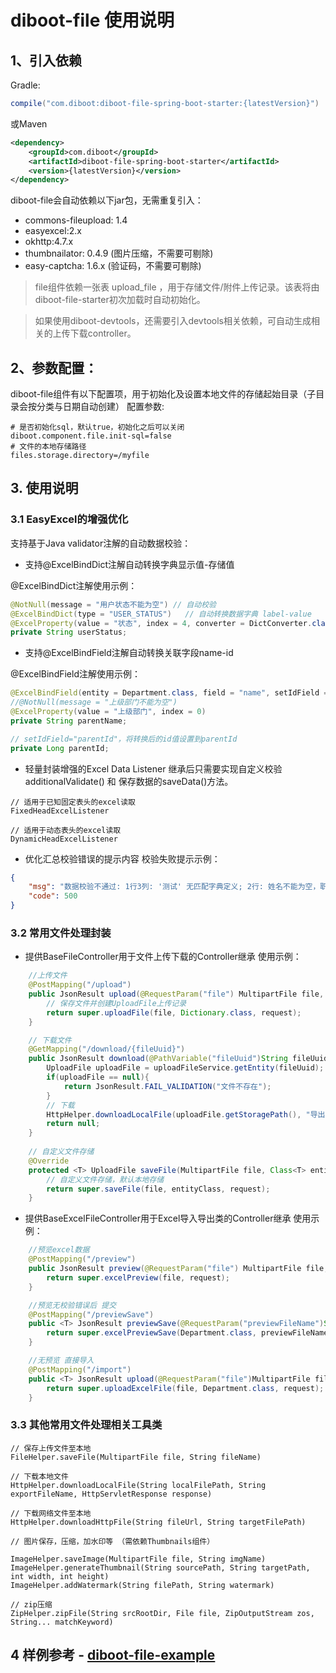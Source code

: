 # diboot-file 使用说明

## 1、引入依赖
Gradle:
~~~gradle
compile("com.diboot:diboot-file-spring-boot-starter:{latestVersion}")
~~~
或Maven
~~~xml
<dependency>
    <groupId>com.diboot</groupId>
    <artifactId>diboot-file-spring-boot-starter</artifactId>
    <version>{latestVersion}</version>
</dependency>
~~~

diboot-file会自动依赖以下jar包，无需重复引入：
* commons-fileupload: 1.4
* easyexcel:2.x
* okhttp:4.7.x
* thumbnailator: 0.4.9 (图片压缩，不需要可剔除)
* easy-captcha: 1.6.x (验证码，不需要可剔除)

> file组件依赖一张表 upload_file ，用于存储文件/附件上传记录。该表将由diboot-file-starter初次加载时自动初始化。

> 如果使用diboot-devtools，还需要引入devtools相关依赖，可自动生成相关的上传下载controller。

## 2、参数配置：
diboot-file组件有以下配置项，用于初始化及设置本地文件的存储起始目录（子目录会按分类与日期自动创建）
配置参数:
~~~properties
# 是否初始化sql，默认true，初始化之后可以关闭
diboot.component.file.init-sql=false
# 文件的本地存储路径
files.storage.directory=/myfile
~~~

## 3. 使用说明
### 3.1 EasyExcel的增强优化
支持基于Java validator注解的自动数据校验：
* 支持@ExcelBindDict注解自动转换字典显示值-存储值

@ExcelBindDict注解使用示例：
~~~java
@NotNull(message = "用户状态不能为空") // 自动校验
@ExcelBindDict(type = "USER_STATUS")   // 自动转换数据字典 label-value
@ExcelProperty(value = "状态", index = 4, converter = DictConverter.class)
private String userStatus;
~~~

* 支持@ExcelBindField注解自动转换关联字段name-id

@ExcelBindField注解使用示例：
~~~java
@ExcelBindField(entity = Department.class, field = "name", setIdField = "parentId")
//@NotNull(message = "上级部门不能为空")
@ExcelProperty(value = "上级部门", index = 0)
private String parentName;

// setIdField="parentId"，将转换后的id值设置到parentId
private Long parentId;
~~~

* 轻量封装增强的Excel Data Listener
继承后只需要实现自定义校验additionalValidate() 和 保存数据的saveData()方法。
~~~
// 适用于已知固定表头的excel读取
FixedHeadExcelListener

// 适用于动态表头的excel读取
DynamicHeadExcelListener
~~~

* 优化汇总校验错误的提示内容
校验失败提示示例：
~~~json
{
    "msg": "数据校验不通过: 1行3列: '测试' 无匹配字典定义; 2行: 姓名不能为空，职位长度不能超过10",
    "code": 500
}
~~~

### 3.2 常用文件处理封装

* 提供BaseFileController用于文件上传下载的Controller继承
使用示例：
~~~java
    //上传文件
    @PostMapping("/upload")
    public JsonResult upload(@RequestParam("file") MultipartFile file, HttpServletRequest request) throws Exception{
        // 保存文件并创建UploadFile上传记录
        return super.uploadFile(file, Dictionary.class, request);
    }

    // 下载文件
    @GetMapping("/download/{fileUuid}")
    public JsonResult download(@PathVariable("fileUuid")String fileUuid, HttpServletResponse response) throws Exception {
        UploadFile uploadFile = uploadFileService.getEntity(fileUuid);
        if(uploadFile == null){
            return JsonResult.FAIL_VALIDATION("文件不存在");
        }
        // 下载
        HttpHelper.downloadLocalFile(uploadFile.getStoragePath(), "导出文件.txt", response);
        return null;
    }
    
    // 自定义文件存储
    @Override
    protected <T> UploadFile saveFile(MultipartFile file, Class<T> entityClass, HttpServletRequest request) throws Exception {
        // 自定义文件存储，默认本地存储
        return super.saveFile(file, entityClass, request);
    }
~~~

* 提供BaseExcelFileController用于Excel导入导出类的Controller继承
使用示例：
~~~java
    //预览excel数据
    @PostMapping("/preview")
    public JsonResult preview(@RequestParam("file") MultipartFile file, HttpServletRequest request) throws Exception {
        return super.excelPreview(file, request);
    }

    //预览无校验错误后 提交
    @PostMapping("/previewSave")
    public <T> JsonResult previewSave(@RequestParam("previewFileName")String previewFileName, @RequestParam("originFileName")String originFileName, HttpServletRequest request) throws Exception {
        return super.excelPreviewSave(Department.class, previewFileName, originFileName, request);
    }

    //无预览 直接导入
    @PostMapping("/import")
    public <T> JsonResult upload(@RequestParam("file")MultipartFile file, HttpServletRequest request) throws Exception {
        return super.uploadExcelFile(file, Department.class, request);
    }

~~~

### 3.3 其他常用文件处理相关工具类
~~~
// 保存上传文件至本地
FileHelper.saveFile(MultipartFile file, String fileName)

// 下载本地文件
HttpHelper.downloadLocalFile(String localFilePath, String exportFileName, HttpServletResponse response)

// 下载网络文件至本地
HttpHelper.downloadHttpFile(String fileUrl, String targetFilePath)

// 图片保存，压缩，加水印等 （需依赖Thumbnails组件）

ImageHelper.saveImage(MultipartFile file, String imgName)
ImageHelper.generateThumbnail(String sourcePath, String targetPath, int width, int height)
ImageHelper.addWatermark(String filePath, String watermark)

// zip压缩
ZipHelper.zipFile(String srcRootDir, File file, ZipOutputStream zos, String... matchKeyword)
~~~


## 4 样例参考 - [diboot-file-example](https://github.com/dibo-software/diboot-v2-example/tree/master/diboot-file-example)
